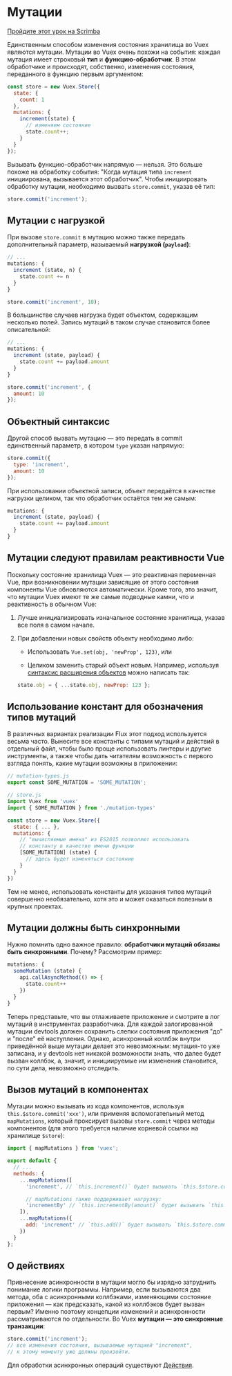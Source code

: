 # Мутации

<div class="scrimba"><a href="https://scrimba.com/p/pnyzgAP/ckMZp4HN" target="_blank" rel="noopener noreferrer">Пройдите этот урок на Scrimba</a></div>

Единственным способом изменения состояния хранилища во Vuex являются мутации. Мутации во Vuex очень похожи на события: каждая мутация имеет строковый **тип** и **функцию-обработчик**. В этом обработчике и происходят, собственно, изменения состояния, переданного в функцию первым аргументом:

```js
const store = new Vuex.Store({
  state: {
    count: 1
  },
  mutations: {
    increment(state) {
      // изменяем состояние
      state.count++;
    }
  }
});
```

Вызывать функцию-обработчик напрямую — нельзя. Это больше похоже на обработку события: "Когда мутация типа `increment` инициирована, вызывается этот обработчик". Чтобы инициировать обработку мутации, необходимо вызвать `store.commit`, указав её тип:

```js
store.commit('increment');
```

## Мутации с нагрузкой

При вызове `store.commit` в мутацию можно также передать дополнительный параметр, называемый **нагрузкой (`payload`)**:

```js
// ...
mutations: {
  increment (state, n) {
    state.count += n
  }
}
```

```js
store.commit('increment', 10);
```

В большинстве случаев нагрузка будет объектом, содержащим несколько полей. Запись мутаций в таком случае становится более описательной:

```js
// ...
mutations: {
  increment (state, payload) {
    state.count += payload.amount
  }
}
```

```js
store.commit('increment', {
  amount: 10
});
```

## Объектный синтаксис

Другой способ вызвать мутацию — это передать в commit единственный параметр, в котором `type` указан напрямую:

```js
store.commit({
  type: 'increment',
  amount: 10
});
```

При использовании объектной записи, объект передаётся в качестве нагрузки целиком, так что обработчик остаётся тем же самым:

```js
mutations: {
  increment (state, payload) {
    state.count += payload.amount
  }
}
```

## Мутации следуют правилам реактивности Vue

Поскольку состояние хранилища Vuex — это реактивная переменная Vue, при возникновении мутации зависящие от этого состояния компоненты Vue обновляются автоматически. Кроме того, это значит, что мутации Vuex имеют те же самые подводные камни, что и реактивность в обычном Vue:

1.  Лучше инициализировать изначальное состояние хранилища, указав все поля в самом начале.

2.  При добавлении новых свойств объекту необходимо либо:

    * Использовать `Vue.set(obj, 'newProp', 123)`, или

    * Целиком заменить старый объект новым. Например, используя [синтаксис расширения объектов](https://github.com/tc39/proposal-object-rest-spread) можно написать так:

    ```js
    state.obj = { ...state.obj, newProp: 123 };
    ```

## Использование констант для обозначения типов мутаций

В различных вариантах реализации Flux этот подход используется весьма часто. Вынесите все константы с типами мутаций и действий в отдельный файл, чтобы было проще использовать линтеры и другие инструменты, а также чтобы дать читателям возможность с первого взгляда понять, какие мутации возможны в приложении:

```js
// mutation-types.js
export const SOME_MUTATION = 'SOME_MUTATION';
```

```js
// store.js
import Vuex from 'vuex'
import { SOME_MUTATION } from './mutation-types'

const store = new Vuex.Store({
  state: { ... },
  mutations: {
    // "вычисляемые имена" из ES2015 позволяют использовать
    // константу в качестве имени функции
    [SOME_MUTATION] (state) {
      // здесь будет изменяться состояние
    }
  }
})
```

Тем не менее, использовать константы для указания типов мутаций совершенно необязательно, хотя это и может оказаться полезным в крупных проектах.

## Мутации должны быть синхронными

Нужно помнить одно важное правило: **обработчики мутаций обязаны быть синхронными**. Почему? Рассмотрим пример:

```js
mutations: {
  someMutation (state) {
    api.callAsyncMethod(() => {
      state.count++
    })
  }
}
```

Теперь представьте, что вы отлаживаете приложение и смотрите в лог мутаций в инструментах разработчика. Для каждой залогированной мутации devtools должен сохранить слепки состояния приложения "до" и "после" её наступления. Однако, асинхронный коллбэк внутри приведённой выше мутации делает это невозможным: мутация-то уже записана, и у devtools нет никакой возможности знать, что далее будет вызван коллбэк, а, значит, и инициируемые им изменения становится, по сути дела, невозможно отследить.

## Вызов мутаций в компонентах

Мутации можно вызывать из кода компонентов, используя `this.$store.commit('xxx')`, или применяя вспомогательный метод `mapMutations`, который проксирует вызовы `store.commit` через методы компонентов (для этого требуется наличие корневой ссылки на хранилище `$store`):

```js
import { mapMutations } from 'vuex';

export default {
  // ...
  methods: {
    ...mapMutations([
      'increment', // `this.increment()` будет вызывать `this.$store.commit('increment')`

      // mapMutations также поддерживает нагрузку:
      'incrementBy' // `this.incrementBy(amount)` будет вызывать `this.$store.commit('incrementBy', amount)`
    ]),
    ...mapMutations({
      add: 'increment' // `this.add()` будет вызывать `this.$store.commit('increment')`
    })
  }
};
```

## О действиях

Привнесение асинхронности в мутации могло бы изрядно затруднить понимание логики программы. Например, если вызываются два метода, оба с асинхронными коллбэками, изменяющими состояние приложения — как предсказать, какой из коллбэков будет вызван первым? Именно поэтому концепции изменений и асинхронности рассматриваются по отдельности. Во Vuex **мутации — это синхронные транзакции**:

```js
store.commit('increment');
// все изменения состояния, вызываемые мутацией "increment",
// к этому моменту уже должны произойти.
```

Для обработки асинхронных операций существуют [Действия](actions.md).
